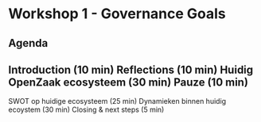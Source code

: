 # Workshop 1 - Governance Goals

## Agenda

Introduction (10 min)
Reflections (10 min)
Huidig OpenZaak ecosysteem (30 min)
Pauze (10 min)
-
SWOT op huidige ecosysteem (25 min)
Dynamieken binnen huidig ecoystem (30 min)
Closing & next steps (5 min)
